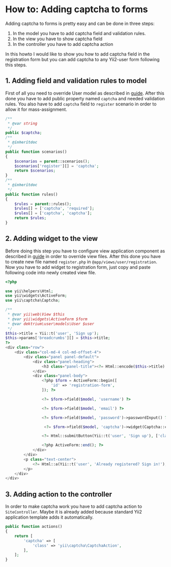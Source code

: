 # How to: Adding captcha to forms

Adding captcha to forms is pretty easy and can be done in three steps:

1. In the model you have to add captcha field and validation rules.
2. In the view you have to show captcha field
3. In the controller you have to add captcha action

In this howto I would like to show you how to add captcha field in the registration form but you can add captcha to any
Yii2-user form following this steps.

## 1. Adding field and validation rules to model

First of all you need to override User model as described in [guide](overriding-models.md). After this done you have to
add public property named `captcha` and needed validation rules. You also have to add `captcha` field to `register`
scenario in order to allow it for mass-assignment.

```php
/**
 * @var string
 */
public $captcha;
/**
 * @inheritdoc
 */
public function scenarios()
{
    $scenarios = parent::scenarios();
    $scenarios['register'][] = 'captcha';
    return $scenarios;
}
/**
 * @inheritdoc
 */
public function rules()
{
    $rules = parent::rules();
    $rules[] = ['captcha', 'required'];
    $rules[] = ['captcha', 'captcha'];
    return $rules;
}
```

## 2. Adding widget to the view

Before doing this step you have to configure view application component as described in [guide](overriding-views.md) in
order to override view files. After this done you have to create new file named `register.php` in `@app/views/user/registration`.
Now you have to add widget to registration form, just copy and paste following code into newly created view file.

```php
<?php

use yii\helpers\Html;
use yii\widgets\ActiveForm;
use yii\captcha\Captcha;

/**
 * @var yii\web\View $this
 * @var yii\widgets\ActiveForm $form
 * @var dektrium\user\models\User $user
 */
$this->title = Yii::t('user', 'Sign up');
$this->params['breadcrumbs'][] = $this->title;
?>
<div class="row">
    <div class="col-md-4 col-md-offset-4">
        <div class="panel panel-default">
            <div class="panel-heading">
                <h3 class="panel-title"><?= Html::encode($this->title) ?></h3>
            </div>
            <div class="panel-body">
                <?php $form = ActiveForm::begin([
                    'id' => 'registration-form',
                ]); ?>

                <?= $form->field($model, 'username') ?>

                <?= $form->field($model, 'email') ?>

                <?= $form->field($model, 'password')->passwordInput() ?>

                 <?= $form->field($model, 'captcha')->widget(Captcha::className()) ?>

                <?= Html::submitButton(Yii::t('user', 'Sign up'), ['class' => 'btn btn-success btn-block']) ?>

                <?php ActiveForm::end(); ?>
            </div>
        </div>
        <p class="text-center">
            <?= Html::a(Yii::t('user', 'Already registered? Sign in!'), ['/user/security/login']) ?>
        </p>
    </div>
</div>
```

## 3. Adding action to the controller

In order to make captcha work you have to add captcha action to `SiteController`. Maybe it is already added because
standard Yii2 application template adds it automatically.

```php
public function actions()
{
    return [
        'captcha' => [
            'class' => 'yii\captcha\CaptchaAction',
        ],
    ];
}
```
